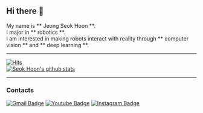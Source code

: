 ## Hi there 👋
My name is ** Jeong Seok Hoon **.\
I major in ** robotics **.\
I am interested in making robots interact with reality through ** computer vision ** and ** deep learning **.

---

[![Hits](https://hits.seeyoufarm.com/api/count/incr/badge.svg?url=https%3A%2F%2Fgithub.com%2FCooniecoon&count_bg=%233DC8BF&title_bg=%23555555&icon=&icon_color=%23E7E7E7&title=hits&edge_flat=false)](https://hits.seeyoufarm.com)\
[![Seok Hoon's github stats](https://github-readme-stats.vercel.app/api?username=Cooniecoon)](https://github.com/anuraghazra/github-readme-stats)

---
### Contacts
[![Gmail Badge](https://img.shields.io/badge/Gmail-d14836?style=flat-square&logo=Gmail&logoColor=white&link=mailto:hoony3355@gmail.com)](mailto:hoony3355@gmail.com) 
[![Youtube Badge](https://img.shields.io/badge/Youtube-ff0000?style=flat-square&logo=youtube&link=https://www.youtube.com/c/kyleschool)](https://www.youtube.com/watch?v=1IyeR2p0NHo)
[![Instagram Badge](https://img.shields.io/badge/-Instagram-dd2a7b?style=flat-square&logo=instagram&logoColor=white&link=https://www.instagram.com/cooniecoon/)](https://www.instagram.com/cooniecoon/) 
<!--
**Cooniecoon/Cooniecoon** is a ✨ _special_ ✨ repository because its `README.md` (this file) appears on your GitHub profile.

Here are some ideas to get you started:

- 🔭 I’m currently working on ...
- 🌱 I’m currently learning ...
- 👯 I’m looking to collaborate on ...
- 🤔 I’m looking for help with ...
- 💬 Ask me about ...
- 📫 How to reach me: ...
- 😄 Pronouns: ...
- ⚡ Fun fact: ...
-->
